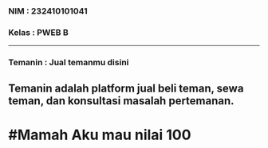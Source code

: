 ### NIM : 232410101041
### Kelas : PWEB B
---------------------------------------------------
### Temanin : Jual temanmu disini
## Temanin adalah platform jual beli teman, sewa teman, dan konsultasi masalah pertemanan.


# #Mamah Aku mau nilai 100


